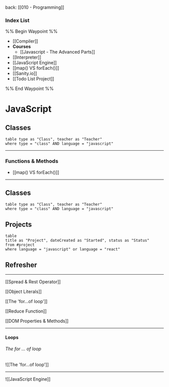 back: [[010 - Programming]]

### Index List

%% Begin Waypoint %%
- [[Compiler]]
- **Courses**
	- [[Javascript - The Advanced Parts]]
- [[Interpreter]]
- [[JavaScript Engine]]
- [[map() VS forEach()]]
- [[Sanity.io]]
- [[Todo List Project]]

%% End Waypoint %%



# JavaScript



## Classes

```dataview
table type as "Class", teacher as "Teacher"
where type = "class" AND language = "javascript"

```

___

### Functions & Methods

- [[map() VS forEach()]]

___


## Classes

```dataview
table type as "Class", teacher as "Teacher"
where type = "class" AND language = "javascript"

```


## Projects

```dataview
table 
title as "Project", dateCreated as "Started", status as "Status"
from #project 
where language = "javascript" or language = "react"
```



## Refresher
---
[[Spread & Rest Operator]]

[[Object Literals]]

[[The 'for...of loop']]

[[Reduce Function]]

[[DOM Properties & Methods]]


___

#### Loops

###### The for ... of loop
![[The 'for...of loop']]

---


![[JavaScript Engine]]